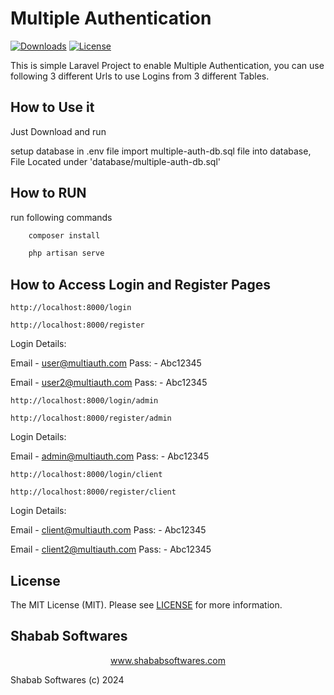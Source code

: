 # Multiple Authentication

[![Downloads](https://poser.pugx.org/ShababSoftwares/laravel-version/d/total.svg)](https://github.com/ShababSoftwares/Laravel-Multi-Authentication)
[![License](https://poser.pugx.org/ShababSoftwares/Laravel-Multi-Authentication/license.svg)](LICENSE.md)

This is simple Laravel Project to enable Multiple Authentication, you can use following 3 different Urls to use Logins from 3 different Tables.

## How to Use it

Just Download and run 

setup database in .env file
import multiple-auth-db.sql file into database, File Located under 'database/multiple-auth-db.sql'
    
## How to RUN
    
run following commands

```bash
    composer install
```
```bash
    php artisan serve
```

## How to Access Login and Register Pages

`http://localhost:8000/login`

`http://localhost:8000/register`

Login Details:

Email - user@multiauth.com
Pass: - Abc12345

Email - user2@multiauth.com
Pass: - Abc12345

`http://localhost:8000/login/admin`

`http://localhost:8000/register/admin`

Login Details:

Email - admin@multiauth.com
Pass: - Abc12345

`http://localhost:8000/login/client`

`http://localhost:8000/register/client`

Login Details:

Email - client@multiauth.com
Pass: - Abc12345

Email - client2@multiauth.com
Pass: - Abc12345

## License

The MIT License (MIT). Please see [LICENSE](LICENSE.md) for more information.

## Shabab Softwares

<p align="center"><a href="https://www.shababsoftwares.com" target="_blank">www.shababsoftwares.com</a></p>

Shabab Softwares (c) 2024